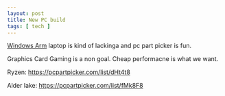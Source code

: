 ```yaml
---
layout: post
title: New PC build
tags: [ tech ]
---
```


[Windows Arm](2021/07/09/windowsarm.html) laptop is kind of lackinga and pc part picker is fun.

Graphics Card Gaming is a non goal. Cheap performacne is what we want. 

Ryzen: https://pcpartpicker.com/list/dHt4t8

Alder lake: https://pcpartpicker.com/list/fMk8F8
